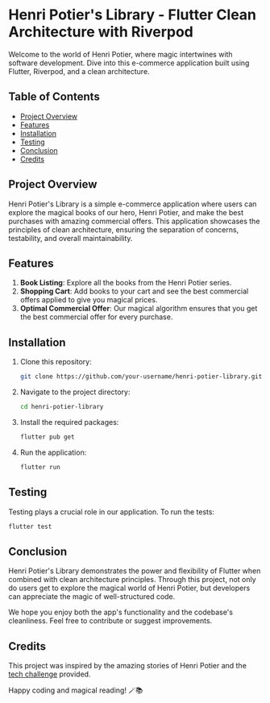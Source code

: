 # Henri Potier's Library - Flutter Clean Architecture with Riverpod

Welcome to the world of Henri Potier, where magic intertwines with software development. Dive into this e-commerce application built using Flutter, Riverpod, and a clean architecture.

## Table of Contents

- [Project Overview](#project-overview)
- [Features](#features)
- [Installation](#installation)
- [Testing](#testing)
- [Conclusion](#conclusion)
- [Credits](#credits)

## Project Overview

Henri Potier's Library is a simple e-commerce application where users can explore the magical books of our hero, Henri Potier, and make the best purchases with amazing commercial offers. This application showcases the principles of clean architecture, ensuring the separation of concerns, testability, and overall maintainability.

## Features

1. **Book Listing**: Explore all the books from the Henri Potier series.
2. **Shopping Cart**: Add books to your cart and see the best commercial offers applied to give you magical prices.
3. **Optimal Commercial Offer**: Our magical algorithm ensures that you get the best commercial offer for every purchase.

## Installation

1. Clone this repository:
   ```bash
   git clone https://github.com/your-username/henri-potier-library.git
   ```

2. Navigate to the project directory:
   ```bash
   cd henri-potier-library
   ```

3. Install the required packages:
   ```bash
   flutter pub get
   ```

4. Run the application:
   ```bash
   flutter run
   ```

## Testing

Testing plays a crucial role in our application. To run the tests:

```bash
flutter test
```

## Conclusion

Henri Potier's Library demonstrates the power and flexibility of Flutter when combined with clean architecture principles. Through this project, not only do users get to explore the magical world of Henri Potier, but developers can appreciate the magic of well-structured code.

We hope you enjoy both the app's functionality and the codebase's cleanliness. Feel free to contribute or suggest improvements.

## Credits

This project was inspired by the amazing stories of Henri Potier and the [tech challenge](https://henri-potier.techx.fr) provided.

Happy coding and magical reading! 🪄📚
